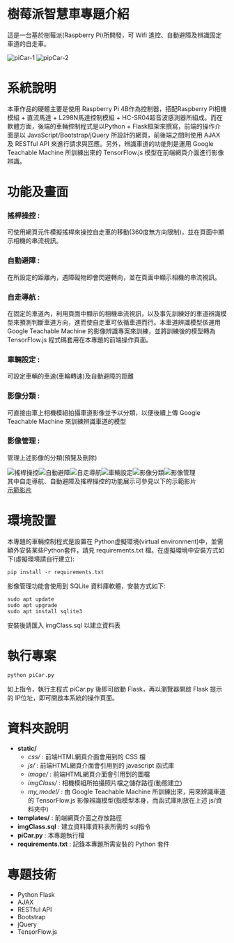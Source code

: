 # 樹莓派智慧車專題介紹
這是一台基於樹莓派(Raspberry Pi)所開發，可 Wifi 遙控、自動避障及辨識固定車道的自走車。

![piCar-1](./static/image/piCar-1.JPG)   ![pipCar-2](./static/image/piCar-2.JPG)
# 系統說明
本車作品的硬體主要是使用 Raspberry Pi 4B作為控制器，搭配Raspberry Pi相機模組 + 直流馬達 + L298N馬達控制模組 + HC-SR04超音波感測器所組成。而在軟體方面，後端的車輛控制程式是以Python + Flask框架來撰寫，前端的操作介面是以 JavaScript/Bootstrap/jQuery 所設計的網頁，前後端之間則使用 AJAX 及 RESTful API 來進行請求與回應。另外，辨識車道的功能則是運用 Google Teachable Machine 所訓練出來的 TensorFlow.js 模型在前端網頁介面進行影像辨識。
# 功能及畫面
### __搖桿操控__ : 
可使用網頁元件模擬搖桿來操控自走車的移動(360度無方向限制)，並在頁面中顯示相機的串流視訊。
### __自動避障__ : 
在所設定的距離內，遇障礙物即會閃避轉向，並在頁面中顯示相機的串流視訊。
### __自走導航__ :
在固定的車道內，利用頁面中顯示的相機串流視訊，以及事先訓練好的車道辨識模型來預測判斷車道方向，進而使自走車可依循車道而行。本車道辨識模型係運用 Google Teachable Machine 的影像辨識專案來訓練，並將訓練後的模型轉為 TensorFlow.js 程式碼套用在本專題的前端操作頁面。
### __車輛設定__ :
可設定車輛的車速(車輪轉速)及自動避障的距離
### __影像分類__ :
可直接由車上相機模組拍攝車道影像並予以分類，以便後續上傳 Google Teachable Machine 來訓練辨識車道的模型
### __影像管理__ :
管理上述影像的分類(預覽及刪除)

 ![搖桿操控](./static/image/stick.JPG)![自動避障](./static/image/avoid.JPG)![自走導航](./static/image/auto.JPG)![車輛設定](./static/image/config.JPG)![影像分類](./static/image/model.JPG)![影像管理](./static/image/admin.JPG)\
 其中自走導航、自動避障及搖桿操控的功能展示可參見以下的示範影片\
 [示範影片](https://drive.google.com/file/d/1L5Ju-7QDLeqkHxzF9uJoKgb4BfeYAvu7/view?usp=sharing)
# 環境設置
本專題的車輛控制程式是設置在 Python虛擬環境(virtual environment)中，並需額外安裝某些Python套件，請見 requirements.txt 檔。在虛擬環境中安裝方式如下(虛擬環境請自行建立):
    
    pip install -r requirements.txt
影像管理功能會使用到 SQLite 資料庫軟體，安裝方式如下:

    sudo apt update
    sudo apt upgrade
    sudo apt install sqlite3
安裝後請匯入 imgClass.sql 以建立資料表
# 執行專案

    python piCar.py
如上指令，執行主程式 piCar.py 後即可啟動 Flask，再以瀏覽器開啟 Flask 提示的 IP位址，即可開啟本系統的操作頁面。
# 資料夾說明
* __static/__
    * _css/_ : 前端HTML網頁介面會用到的 CSS 檔
    * _js/_ : 前端HTML網頁介面會引用到的 javascript 函式庫
    * _image/_ : 前端HTML網頁介面會引用到的圖檔
    * _imgClass/_ : 相機模組所拍攝照片檔之儲存路徑(動態建立)
    * _my_model/_ : 由 Google Teachable Machine 所訓練出來，用來辨識車道的 TensorFlow.js 影像辨識模型(指模型本身，而函式庫則放在上述 js/資料夾中)
* __templates/__ : 前端網頁介面之存放路徑
* __imgClass.sql__ : 建立資料庫資料表所需的 sql指令
* __piCar.py__ : 本專題執行檔
* __requirements.txt__ : 記錄本專題所需安裝的 Python 套件
# 專題技術
* Python Flask
* AJAX
* RESTful API
* Bootstrap
* jQuery
* TensorFlow.js
